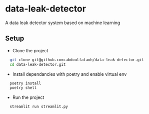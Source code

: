 # data-leak-detector
A data leak detector system based on machine learning

## Setup
- Clone the project
```bash
  git clone git@github.com:abdoulfataoh/data-leak-detector.git
  cd data-leak-detector.git
```

- Install dependancies with poetry and enable virtual env
```bash
  poetry install
  poetry shell
```

- Run the project
```bash
  streamlit run streamlit.py
```
